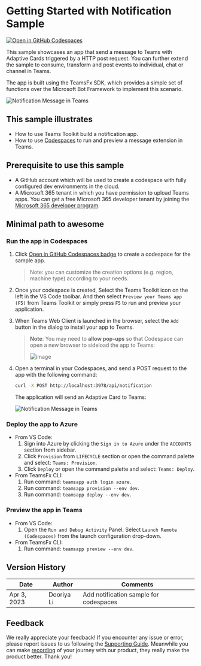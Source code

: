 # Getting Started with Notification Sample

[![Open in GitHub Codespaces](https://github.com/codespaces/badge.svg)](https://github.com/codespaces/new?hide_repo_select=true&ref=v3&repo=348288141&machine=basicLinux32gb&location=WestUs2&devcontainer_path=.devcontainer%2Fnotification-codespaces%2Fdevcontainer.json&resume=1)

This sample showcases an app that send a message to Teams with Adaptive Cards triggered by a HTTP post request. You can further extend the sample to consume, transform and post events to individual, chat or channel in Teams.

The app is built using the TeamsFx SDK, which provides a simple set of functions over the Microsoft Bot Framework to implement this scenario.

![Notification Message in Teams](https://user-images.githubusercontent.com/10163840/224254253-21b4dedd-1079-4cda-ac9e-cd3bce725702.png)

## This sample illustrates
- How to use Teams Toolkit build a notification app.
- How to use [Codespaces](https://github.com/features/codespaces) to run and preview a message extension in Teams.

## Prerequisite to use this sample
- A GitHub account which will be used to create a codespace with fully configured dev environments in the cloud. 
- A Microsoft 365 tenant in which you have permission to upload Teams apps. You can get a free Microsoft 365 developer tenant by joining the [Microsoft 365 developer program](https://developer.microsoft.com/en-us/microsoft-365/dev-program).

## Minimal path to awesome

### Run the app in Codespaces
1. Click [Open in GitHub Codespaces badge](#getting-started-with-notification-sample) to create a codespace for the sample app.

    > Note: you can customize the creation options (e.g. region, machine type) according to your needs.

1. Once your codespace is created, Select the Teams Toolkit icon on the left in the VS Code toolbar. And then select `Preview your Teams app (F5)` from Teams Toolkit or simply press `F5` to run and preview your application.

1. When Teams Web Client is launched in the browser, select the `Add` button in the dialog to install your app to Teams.

   > **Note**: You may need to **allow pop-ups** so that Codespace can open a new browser to sideload the app to Teams:
   >
   > ![image](https://user-images.githubusercontent.com/10163840/225506097-18d04d70-ea4c-4a10-bde4-9d38654a2e72.png)

1. Open a terminal in your Codespaces, and send a POST request to the app with the following command:
   ```bash
   curl -X POST http://localhost:3978/api/notification
   ```

   The application will send an Adaptive Card to Teams:

   ![Notification Message in Teams](https://user-images.githubusercontent.com/10163840/224254253-21b4dedd-1079-4cda-ac9e-cd3bce725702.png)

### Deploy the app to Azure
- From VS Code: 
    1. Sign into Azure by clicking the `Sign in to Azure` under the `ACCOUNTS` section from sidebar.
    1. Click `Provision` from `LIFECYCLE` section or open the command palette and select: `Teams: Provision`.
    1. Click `Deploy` or open the command palette and select: `Teams: Deploy`.
- From TeamsFx CLI:
    1. Run command: `teamsapp auth login azure`.
    1. Run command: `teamsapp provision --env dev`.
    1. Run command: `teamsapp deploy --env dev`.

### Preview the app in Teams
- From VS Code: 
    1. Open the `Run and Debug Activity` Panel. Select `Launch Remote (Codespaces)` from the launch configuration drop-down.
- From TeamsFx CLI:
    1. Run command: `teamsapp preview --env dev`.

## Version History
|Date| Author| Comments|
|---|---|---|
|Apr 3, 2023| Dooriya Li | Add notification sample for codespaces |

## Feedback
We really appreciate your feedback! If you encounter any issue or error, please report issues to us following the [Supporting Guide](https://github.com/OfficeDev/TeamsFx-Samples/blob/dev/SUPPORT.md). Meanwhile you can make [recording](https://aka.ms/teamsfx-record) of your journey with our product, they really make the product better. Thank you!
